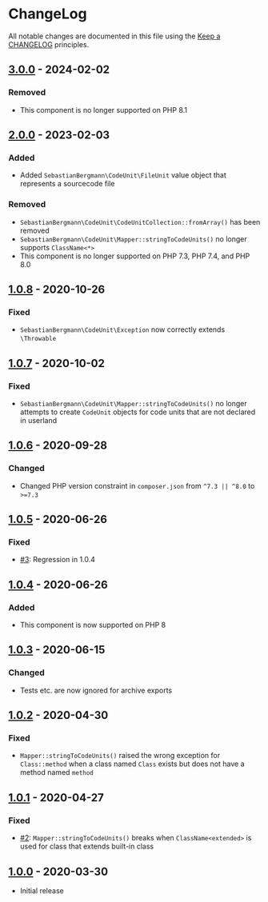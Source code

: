 # ChangeLog

All notable changes are documented in this file using the [Keep a CHANGELOG](https://keepachangelog.com/) principles.

## [3.0.0] - 2024-02-02

### Removed

* This component is no longer supported on PHP 8.1

## [2.0.0] - 2023-02-03

### Added

* Added `SebastianBergmann\CodeUnit\FileUnit` value object that represents a sourcecode file 

### Removed

* `SebastianBergmann\CodeUnit\CodeUnitCollection::fromArray()` has been removed
* `SebastianBergmann\CodeUnit\Mapper::stringToCodeUnits()` no longer supports `ClassName<*>`
* This component is no longer supported on PHP 7.3, PHP 7.4, and PHP 8.0

## [1.0.8] - 2020-10-26

### Fixed

* `SebastianBergmann\CodeUnit\Exception` now correctly extends `\Throwable`

## [1.0.7] - 2020-10-02

### Fixed

* `SebastianBergmann\CodeUnit\Mapper::stringToCodeUnits()` no longer attempts to create `CodeUnit` objects for code units that are not declared in userland

## [1.0.6] - 2020-09-28

### Changed

* Changed PHP version constraint in `composer.json` from `^7.3 || ^8.0` to `>=7.3`

## [1.0.5] - 2020-06-26

### Fixed

* [#3](https://github.com/sebastianbergmann/code-unit/issues/3): Regression in 1.0.4

## [1.0.4] - 2020-06-26

### Added

* This component is now supported on PHP 8

## [1.0.3] - 2020-06-15

### Changed

* Tests etc. are now ignored for archive exports

## [1.0.2] - 2020-04-30

### Fixed

* `Mapper::stringToCodeUnits()` raised the wrong exception for `Class::method` when a class named `Class` exists but does not have a method named `method`

## [1.0.1] - 2020-04-27

### Fixed

* [#2](https://github.com/sebastianbergmann/code-unit/issues/2): `Mapper::stringToCodeUnits()` breaks when `ClassName<extended>` is used for class that extends built-in class

## [1.0.0] - 2020-03-30

* Initial release

[3.0.0]: https://github.com/sebastianbergmann/code-unit/compare/2.0...3.0.0
[2.0.0]: https://github.com/sebastianbergmann/code-unit/compare/1.0.8...2.0.0
[1.0.8]: https://github.com/sebastianbergmann/code-unit/compare/1.0.7...1.0.8
[1.0.7]: https://github.com/sebastianbergmann/code-unit/compare/1.0.6...1.0.7
[1.0.6]: https://github.com/sebastianbergmann/code-unit/compare/1.0.5...1.0.6
[1.0.5]: https://github.com/sebastianbergmann/code-unit/compare/1.0.4...1.0.5
[1.0.4]: https://github.com/sebastianbergmann/code-unit/compare/1.0.3...1.0.4
[1.0.3]: https://github.com/sebastianbergmann/code-unit/compare/1.0.2...1.0.3
[1.0.2]: https://github.com/sebastianbergmann/code-unit/compare/1.0.1...1.0.2
[1.0.1]: https://github.com/sebastianbergmann/code-unit/compare/1.0.0...1.0.1
[1.0.0]: https://github.com/sebastianbergmann/code-unit/compare/530c3900e5db9bcb8516da545bef0d62536cedaa...1.0.0
